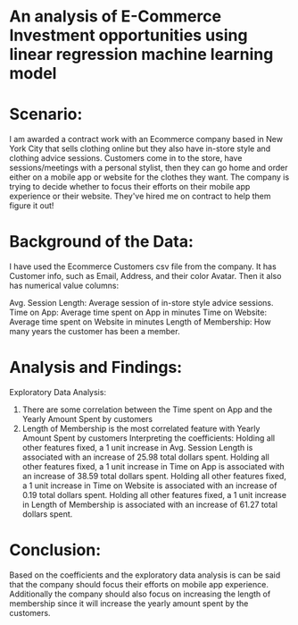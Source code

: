 # An analysis of E-Commerce Investment opportunities using linear regression machine learning model

# Scenario:
 I am awarded a contract work with an Ecommerce company based in New York City that sells clothing online but they also have in-store style and clothing advice sessions. Customers come in to the store, have sessions/meetings with a personal stylist, then they can go home and order either on a mobile app or website for the clothes they want.
The company is trying to decide whether to focus their efforts on their mobile app experience or their website. They've hired me on contract to help them figure it out!

# Background of the Data:
I have used the Ecommerce Customers csv file from the company. It has Customer info, such as Email, Address, and their color Avatar. Then it also has numerical value columns:

Avg. Session Length: Average session of in-store style advice sessions.
Time on App: Average time spent on App in minutes
Time on Website: Average time spent on Website in minutes
Length of Membership: How many years the customer has been a member.

# Analysis and Findings:
Exploratory Data Analysis:
1) There are some correlation between the Time spent on App and the Yearly Amount Spent by customers
2) Length of Membership is the most correlated feature with Yearly Amount Spent by customers
Interpreting the coefficients:
Holding all other features fixed, a 1 unit increase in Avg. Session Length is associated with an increase of 25.98 total dollars spent.
Holding all other features fixed, a 1 unit increase in Time on App is associated with an increase of 38.59 total dollars spent.
Holding all other features fixed, a 1 unit increase in Time on Website is associated with an increase of 0.19 total dollars spent.
Holding all other features fixed, a 1 unit increase in Length of Membership is associated with an increase of 61.27 total dollars spent.


# Conclusion:
Based on the coefficients and the exploratory data analysis is can be said that the company should focus their efforts on mobile app experience. Additionally the company should also focus on increasing the length of membership since it will increase the yearly amount spent by the customers.
